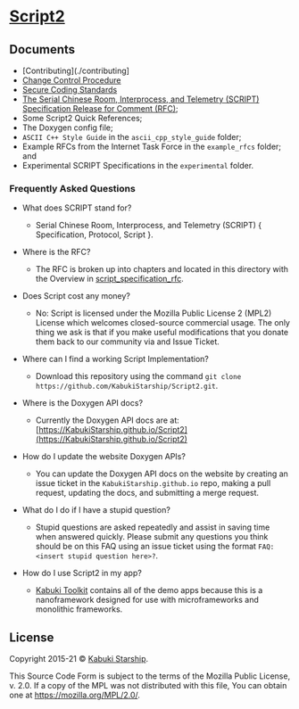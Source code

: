 # [Script2](../)

## Documents

* [Contributing](./contributing]
* [Change Control Procedure](./change_control_procedure)
* [Secure Coding Standards](./standard_for_secure_coding)
* [The Serial Chinese Room, Interprocess, and Telemetry (SCRIPT) Specification Release for Comment (RFC)](https://github.com/KabukiStarship/Script2/blob/master/docs/script_specification);
* Some Script2 Quick References;
* The Doxygen config file;
* `ASCII C++ Style Guide` in the `ascii_cpp_style_guide` folder;
* Example RFCs from the Internet Task Force in the `example_rfcs` folder; and
* Experimental SCRIPT Specifications in the `experimental` folder.

### Frequently Asked Questions

* What does SCRIPT stand for?
  * Serial Chinese Room, Interprocess, and Telemetry (SCRIPT) { Specification, Protocol, Script }.

* Where is the RFC?
  * The RFC is broken up into chapters and located in this directory with the Overview in [script_specification_rfc](script_specification_rfc).

* Does Script cost any money?
  * No: Script is licensed under the Mozilla Public License 2 (MPL2) License which welcomes closed-source commercial usage. The only thing we ask is that if you make useful modifications that you donate them back to our community via and Issue Ticket.

* Where can I find a working Script Implementation?
  * Download this repository using the command `git clone https://github.com/KabukiStarship/Script2.git`.

* Where is the Doxygen API docs?
  * Currently the Doxygen API docs are at: [https://KabukiStarship.github.io/Script2](https://KabukiStarship.github.io/Script2)

* How do I update the website Doxygen APIs?
  * You can update the Doxygen API docs on the website by creating an issue ticket in the `KabukiStarship.github.io` repo, making a pull request, updating the docs, and submitting a merge request.

* What do I do if I have a stupid question?
  * Stupid questions are asked repeatedly and assist in saving time when answered quickly. Please submit any questions you think should be on this FAQ using an issue ticket using the format `FAQ:<insert stupid question here>?`.

* How do I use Script2 in my app?
  * [Kabuki Toolkit](https://github.com/KabukiStarship/kabuki_toolkit) contains all of the demo apps because this is a nanoframework designed for use with microframeworks and monolithic frameworks.

## License

Copyright 2015-21 © [Kabuki Starship](https://kabukistarship.com).

This Source Code Form is subject to the terms of the Mozilla Public License, v. 2.0. If a copy of the MPL was not distributed with this file, You can obtain one at <https://mozilla.org/MPL/2.0/>.
